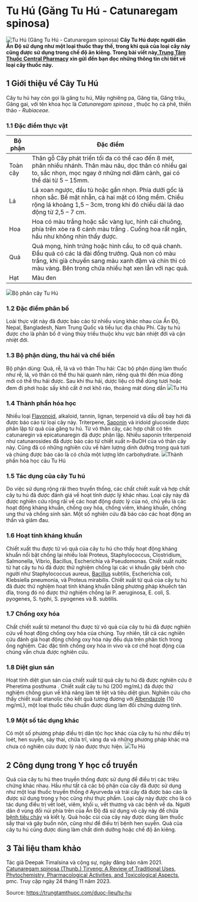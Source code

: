 # Tu Hú (Găng Tu Hú - Catunaregam spinosa)

![Tu Hú \(Găng Tu Hú - Catunaregam spinosa\)](https://trungtamthuoc.com/images/others/tu-hu-1-3520.jpg)
**Cây Tu Hú được người dân Ấn Độ sử dụng như một loại thuốc thay thế, trong khi quả của loại cây này cũng được sử dụng trong chế độ ăn kiêng. Trong bài viết này,[Trung Tâm Thuốc Central Pharmacy](https://trungtamthuoc.com/ "Trung Tâm Thuốc Central Pharmacy") xin gửi đến bạn đọc những thông tin chi tiết về loại cây thuốc này.**
##  1 Giới thiệu về Cây Tu Hú
Cây tu hú hay còn gọi là găng tu hú, Mây nghiêng pa, Găng tía, Găng trâu, Găng gai, với tên khoa học là _Catunaregam spinosa_ , thuộc họ cà phê, thiến thảo - _Rubiaceae_.
### 1.1 Đặc điểm thực vật
Bộ phận | Đặc điểm  
---|---  
Toàn cây |  Thân gỗ Cây phát triển tối đa có thể cao đến 8 mét, phân nhiều nhánh. Thân màu nâu, dọc thân có nhiều gai to, sắc nhọn, mọc ngay ở những nơi đâm cành, gai có thể dài từ 5 – 15mm.  
Lá |  Lá xoan ngược, đầu tù hoặc gần nhọn. Phía dưới gốc lá nhọn sắc. Bề mặt nhẵn, cả hai mặt có lông mềm. Chiều rộng lá khoảng 1,5 – 3cm, trong khi đó chiều dài lá dao động từ 2,5 – 7 cm.  
Hoa |  Hoa có màu trắng hoặc sắc vàng lục, hình cái chuông, phía trên xòe ra 6 cánh màu trắng . Cuống hoa rất ngắn, hầu như không nhìn thấy được.  
Quả |  Quả mọng, hình trứng hoặc hình cầu, to cỡ quả chanh. Đầu quả có các lá đài đồng trưởng. Quả non có màu trắng, khi già chuyển sang màu xanh đậm và chín thì có màu vàng. Bên trong chứa nhiều hạt xen lẫn với nạc quả.  
Hạt | Màu đen  
![](https://trungtamthuoc.com/images/item/tu-hu-4.jpg)Bộ phân cây Tu Hú
### 1.2 Đặc điểm phân bố
Loài thực vật này đã được báo cáo từ nhiều vùng khác nhau của Ấn Độ, Nepal, Bangladesh, Nam Trung Quốc và tiểu lục địa châu Phi. Cây tu hú được cho là phân bố ở vùng thủy triều thuộc khu vực bán nhiệt đới và cận nhiệt đới. 
### 1.3 Bộ phận dùng, thu hái và chế biến
Bộ phận dùng: Quả, rễ, lá và vỏ thân
Thu hái: Các bộ phận dùng làm thuốc như rễ, lá, vỏ thân có thể thu hái quanh năm, riêng quả thì đến mùa đông mới có thể thu hái được.
Sau khi thu hái, dược liệu có thể dùng tươi hoặc đem đi phơi hoặc sấy khô cất ở nơi khô ráo, thoáng mát dùng dần
![](https://trungtamthuoc.com/images/item/tu-hu-2.jpg)Tu Hú
### 1.4 Thành phần hóa học
Nhiều loại [Flavonoid](https://trungtamthuoc.com/hoat-chat/flavonoid "Flavonoid"), alkaloid, tannin, lignan, terpenoid và dầu dễ bay hơi đã được báo cáo từ loại cây này. Triterpene, [Saponin](https://trungtamthuoc.com/hoat-chat/saponin "Saponin") và iridoid glucoside được phân lập từ quả của găng tu hú. Từ vỏ thân cây, các hợp chất có tên catunaregin và epicatunaregin đã được phân lập. Nhiều saponin triterpenoid như catunarosides đã được báo cáo từ chiết xuất n-BuOH của vỏ thân cây này. Cũng đã có những nghiên cứu về hàm lượng dinh dưỡng trong quả tươi và chúng được báo cáo là có chứa một lượng lớn carbohydrate.
![](https://trungtamthuoc.com/images/item/tu-hu-3.jpg)Thành phần hóa học cảu Tu Hú
### 1.5 Tác dụng của cây Tu hú
Do việc sử dụng rộng rãi theo truyền thống, các chất chiết xuất và hợp chất cây tu hú đã được đánh giá về hoạt tính dược lý khác nhau. Loại cây này đã được nghiên cứu rộng rãi về các hoạt động dược lý của nó, chủ yếu là các hoạt động kháng khuẩn, chống oxy hóa, chống viêm, kháng khuẩn, chống ung thư và chống sinh sản. Một số nghiên cứu đã báo cáo các hoạt động an thần và giảm đau.
### 1.6 Hoạt tính kháng khuẩn
Chiết xuất thu được từ vỏ quả của cây tu hú cho thấy hoạt động kháng khuẩn nổi bật chống lại nhiều loài Proteus, Staphylococcus, Clostridium, Salmonella, Vibrio, Bacillus, Escherichia và Pseudomonas.
Chiết xuất nước từ hạt cây tu hú đã được thử nghiệm chống lại các vi khuẩn gây bệnh cho người như Staphylococcus aureus, [Bacillus](https://trungtamthuoc.com/hoat-chat/bacillus "Bacillus") subtilis, Escherichia coli, Klebsiella pneumonia, và Proteus mirabilis.
Chiết xuất từ ​​quả của cây tu hú đã được thử nghiệm hoạt tính kháng khuẩn bằng phương pháp khuếch tán đĩa, trong đó nó được thử nghiệm chống lại P. aeruginosa, E. coli, S. pyogenes, S. typhi, S. pyogenes và B. subtilis.
### 1.7 Chống oxy hóa
Chất chiết xuất từ ​​metanol thu được từ vỏ quả của cây tu hú đã được nghiên cứu về hoạt động chống oxy hóa của chúng. Tuy nhiên, tất cả các nghiên cứu đánh giá hoạt động chống oxy hóa này đều dựa trên phân tích trong ống nghiệm. Các đặc tính chống oxy hóa in vivo và cơ chế hoạt động của chúng vẫn chưa được nghiên cứu.
### 1.8 Diệt giun sán
Hoạt tính diệt giun sán của chiết xuất từ ​​​​quả cây tu hú đã được nghiên cứu ở Pheretima posthuma . Chiết xuất cây tu hú (200 mg/mL) đã được thử nghiệm chống giun về khả năng làm tê liệt và tiêu diệt giun. Nghiên cứu cho thấy chiết xuất etanolic cho kết quả tương đương với [Albendazole](https://trungtamthuoc.com/hoat-chat/albendazole "Albendazole") (10 mg/mL), một loại thuốc tiêu chuẩn được dùng làm đối chứng dương tính.
### 1.9 Một số tác dụng khác
Có một số phương pháp điều trị dân tộc học khác của cây tu hú như điều trị loét, hen suyễn, sảy thai, chữa trĩ, vàng da và những phương pháp khác mà chưa có nghiên cứu dược lý nào được thực hiện. 
![](https://trungtamthuoc.com/images/item/tu-hu-6.jpg)Tu Hú
##  2 Công dụng trong Y học cổ truyền
Quả của cây tu hú theo truyền thống được sử dụng để điều trị các triệu chứng khác nhau. Hầu như tất cả các bộ phận của cây đã được sử dụng như một loại thuốc truyền thống ở Ayurveda và trái cây đã được báo cáo là được sử dụng trong y học cũng như thực phẩm. Loại cây này được cho là có tác dụng điều trị vết loét, viêm, khối u, vết thương và các bệnh về da. Người dân ở vùng đồi núi phía trên của Ấn Độ đã sử dụng vỏ cây này để chữa [bệnh tiêu chảy](https://trungtamthuoc.com/bai-viet/co-che-trieu-chung-nguyen-nhan-cua-benh-tieu-chay "bệnh tiêu chảy") và kiết lỵ. Quả hoặc cùi của cây này được dùng làm thuốc sẩy thai và gây buồn nôn, cũng như để điều trị bệnh hen suyễn. Quả của cây tu hú cũng được dùng làm chất dinh dưỡng hoặc chế độ ăn kiêng.
##  3 Tài liệu tham khảo
Tác giả Deepak Timalsina và cộng sự, ngày đăng báo năm 2021. [Catunaregam spinosa (Thunb.) Tirveng: A Review of Traditional Uses, Phytochemistry, Pharmacological Activities, and Toxicological Aspects](https://www.ncbi.nlm.nih.gov/pmc/articles/PMC8413030/), pmc. Truy cập ngày 24 tháng 11 năm 2023.


Source: https://trungtamthuoc.com/duoc-lieu/tu-hu
